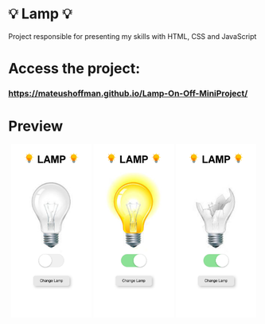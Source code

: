 ﻿# 💡 Lamp 💡

Project responsible for presenting my skills with HTML, CSS and JavaScript

# Access the project:
### https://mateushoffman.github.io/Lamp-On-Off-MiniProject/

# Preview

<div align="center" margin="50px">
	<img src="img\imgForREADME\Lamp Off.png" width="32%" />
 <img src="img\imgForREADME\Lamp On.png" width="32%" />
 <img src="img\imgForREADME\Lamp Broken.png" width="32%" />
</div>
